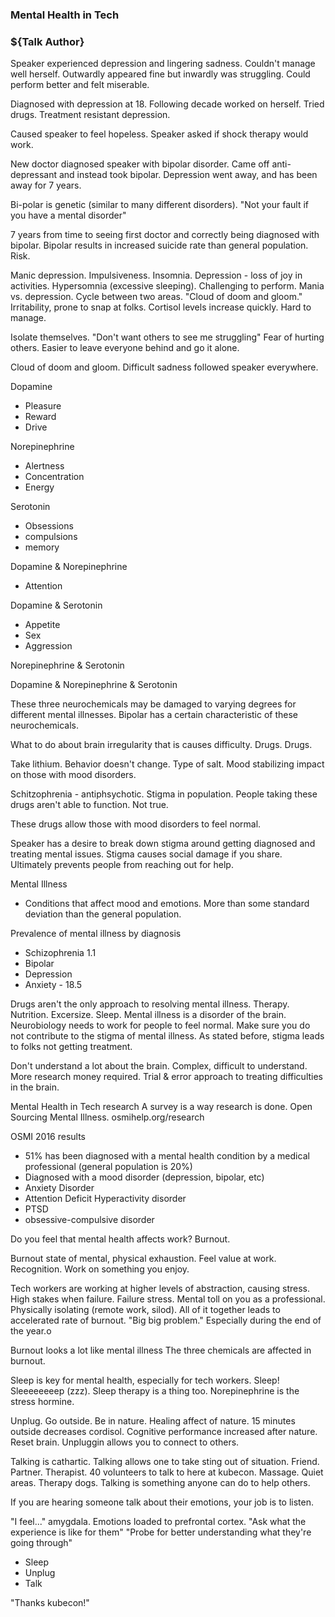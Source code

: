 ### Mental Health in Tech
### ${Talk Author}

Speaker experienced depression and lingering sadness. Couldn't manage well herself. Outwardly appeared fine but inwardly was struggling. Could perform better and felt miserable.

Diagnosed with depression at 18. Following decade worked on herself. Tried drugs. Treatment resistant depression.

Caused speaker to feel hopeless. Speaker asked if shock therapy would work.

New doctor diagnosed speaker with bipolar disorder. Came off anti-depressant and instead took bipolar. Depression went away, and has been away for 7 years.

Bi-polar is genetic (similar to many different disorders). "Not your fault if you have a mental disorder"

7 years from time to seeing first doctor and correctly being diagnosed with bipolar. Bipolar results in increased suicide rate than general population. Risk.

Manic depression. Impulsiveness. Insomnia. Depression - loss of joy in activities. Hypersomnia (excessive sleeping). Challenging to perform.
Mania vs. depression. Cycle between two areas. "Cloud of doom and gloom." Irritability, prone to snap at folks. Cortisol levels increase quickly. Hard to manage.

Isolate themselves. "Don't want others to see me struggling" Fear of hurting others. Easier to leave everyone behind and go it alone.

Cloud of doom and gloom. Difficult sadness followed speaker everywhere.

Dopamine
- Pleasure
- Reward
- Drive

Norepinephrine
- Alertness
- Concentration
- Energy

Serotonin
- Obsessions
- compulsions
- memory

Dopamine & Norepinephrine
- Attention

Dopamine & Serotonin
- Appetite
- Sex
- Aggression

Norepinephrine & Serotonin

Dopamine & Norepinephrine & Serotonin


These three neurochemicals may be damaged to varying degrees for different mental illnesses. Bipolar has a certain characteristic of these neurochemicals.

What to do about brain irregularity that is causes difficulty. Drugs. Drugs.

Take lithium. Behavior doesn't change. Type of salt. Mood stabilizing impact on those with mood disorders.

Schitzophrenia - antiphsychotic. Stigma in population. People taking these drugs aren't able to function. Not true.

These drugs allow those with mood disorders to feel normal.

Speaker has a desire to break down stigma around getting diagnosed and treating mental issues. Stigma causes social damage if you share. Ultimately prevents people from reaching out for help.

Mental Illness
- Conditions that affect mood and emotions. More than some standard deviation than the general population.

Prevalence of mental illness by diagnosis
- Schizophrenia 1.1
- Bipolar
- Depression
- Anxiety - 18.5

Drugs aren't the only approach to resolving mental illness. Therapy. Nutrition. Excersize. Sleep. Mental illness is a disorder of the brain. Neurobiology needs to work for people to feel normal. Make sure you do not contribute to the stigma of mental illness. As stated before, stigma leads to folks not getting treatment.

Don't understand a lot about the brain. Complex, difficult to understand. More research money required. Trial & error approach to treating difficulties in the brain.

Mental Health in Tech research
A survey is a way research is done. Open Sourcing Mental Illness. osmihelp.org/research

OSMI 2016 results
- 51% has been diagnosed with a mental health condition by a medical professional (general population is 20%)
- Diagnosed with a mood disorder (depression, bipolar, etc)
- Anxiety Disorder
- Attention Deficit Hyperactivity disorder
- PTSD
- obsessive-compulsive disorder


Do you feel that mental health affects work? Burnout.

Burnout state of mental, physical exhaustion. Feel value at work. Recognition. Work on something you enjoy.

Tech workers are working at higher levels of abstraction, causing stress. High stakes when failure. Failure stress. Mental toll on you as a professional. Physically isolating (remote work, silod). All of it together leads to accelerated rate of burnout. "Big big problem." Especially during the end of the year.o

Burnout looks a lot like mental illness
The three chemicals are affected in burnout.

Sleep is key for mental health, especially for tech workers. Sleep! Sleeeeeeeep (zzz). Sleep therapy is a thing too. Norepinephrine is the stress hormine.

Unplug. Go outside. Be in nature. Healing affect of nature. 15 minutes outside decreases cordisol. Cognitive performance increased after nature. Reset brain. Unpluggin allows you to connect to others.

Talking is cathartic. Talking allows one to take sting out of situation. Friend. Partner. Therapist.
40 volunteers to talk to here at kubecon. Massage. Quiet areas. Therapy dogs. Talking is something anyone can do to help others.

If you are hearing someone talk about their emotions, your job is to listen.

"I feel..." amygdala. Emotions loaded to prefrontal cortex. "Ask what the experience is like for them" "Probe for better understanding what they're going through"

- Sleep
- Unplug
- Talk

"Thanks kubecon!"

